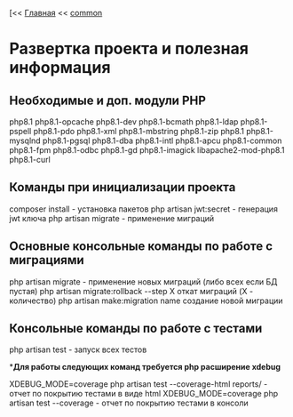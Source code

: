 [<< [Главная](./../../README.md) << [common](./index.md)

# Развертка проекта и полезная информация

## Необходимые и доп. модули PHP

php8.1 php8.1-opcache php8.1-dev php8.1-bcmath php8.1-ldap php8.1-pspell
php8.1-pdo php8.1-xml php8.1-mbstring php8.1-zip php8.1 php8.1-mysqlnd php8.1-pgsql
php8.1-dba php8.1-intl php8.1-apcu php8.1-common php8.1-fpm php8.1-odbc
php8.1-gd php8.1-imagick libapache2-mod-php8.1 php8.1-curl

## Команды при инициализации проекта

composer install - установка пакетов
php artisan jwt:secret - генерация jwt ключа
php artisan migrate - применение миграций

## Основные консольные команды по работе с миграциями

php artisan migrate - применение новых миграций (либо всех если БД пустая)
php artisan migrate:rollback --step X откат миграций (X - количество)
php artisan make:migration name создание новой миграции

## Консольные команды по работе с тестами

php artisan test - запуск всех тестов

*<b>Для работы следующих команд требуется php расширение xdebug</b>

XDEBUG_MODE=coverage php artisan test --coverage-html reports/ - отчет по покрытию тестами в виде html
XDEBUG_MODE=coverage php artisan test --coverage - отчет по покрытию тестами в консоли